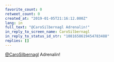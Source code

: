 ```yaml
---
favorite_count: 0
retweet_count: 0
created_at: "2019-01-05T21:16:12.000Z"
lang: in
full_text: "@CaroSilbernagl Adrenalin!"
in_reply_to_screen_name: CaroSilbernagl
in_reply_to_status_id_str: "1081658619454783488"
replies: []
---
```


[@CaroSilbernagl](https://twitter.com/CaroSilbernagl) Adrenalin!
